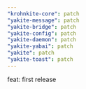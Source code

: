 ```yaml
---
"krohnkite-core": patch
"yakite-message": patch
"yakite-bridge": patch
"yakite-config": patch
"yakite-daemon": patch
"yakite-yabai": patch
"yakite": patch
"yakite-toast": patch
---
```


feat: first release
